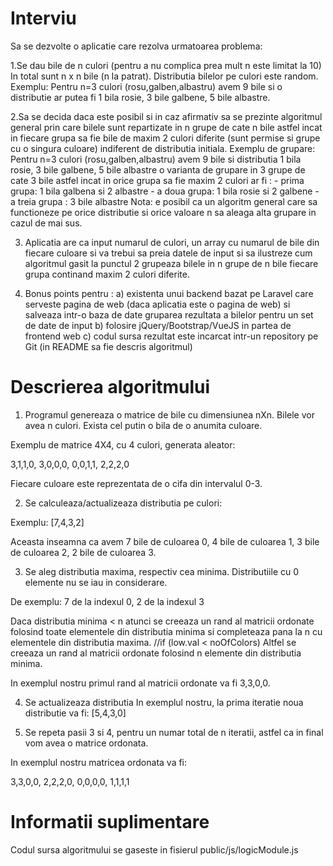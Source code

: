 # Interviu

Sa se dezvolte o aplicatie care rezolva urmatoarea problema:

1.Se dau bile de n culori (pentru a nu complica prea mult n este limitat la 10) In total sunt n x n bile (n la patrat). Distributia bilelor pe culori este random. Exemplu: Pentru n=3 culori (rosu,galben,albastru) avem 9 bile si o distributie ar putea fi 1 bila rosie, 3 bile galbene, 5 bile albastre.

2.Sa se decida daca este posibil si in caz afirmativ sa se prezinte algoritmul general prin care bilele sunt repartizate in n grupe de cate n bile astfel incat in fiecare grupa sa fie bile de maxim 2 culori diferite (sunt permise si grupe cu o singura culoare) indiferent de distributia initiala. Exemplu de grupare: Pentru n=3 culori (rosu,galben,albastru) avem 9 bile si distributia 1 bila rosie, 3 bile galbene, 5 bile albastre o varianta de grupare in 3 grupe de cate 3 bile astfel incat in orice grupa sa fie maxim 2 culori ar fi : - prima grupa: 1 bila galbena si 2 albastre - a doua grupa: 1 bila rosie si 2 galbene - a treia grupa : 3 bile albastre Nota: e posibil ca un algoritm general care sa functioneze pe orice distributie si orice valoare n sa aleaga alta grupare in cazul de mai sus.

3. Aplicatia are ca input numarul de culori, un array cu numarul de bile din fiecare culoare si va trebui sa preia datele de input si sa ilustreze cum algoritmul gasit la punctul 2 grupeaza bilele in n grupe de n bile fiecare grupa continand maxim 2 culori diferite.

4. Bonus points pentru : a) existenta unui backend bazat pe Laravel care serveste pagina de web (daca aplicatia este o pagina de web) si salveaza intr-o baza de date gruparea rezultata a bilelor pentru un set de date de input b) folosire jQuery/Bootstrap/VueJS in partea de frontend web c) codul sursa rezultat este incarcat intr-un repository pe Git (in README sa fie descris algoritmul)

# Descrierea algoritmului

1. Programul genereaza o matrice de bile cu dimensiunea nXn. Bilele vor avea n culori. Exista cel putin o bila de o anumita culoare.

Exemplu de matrice 4X4, cu 4 culori, generata aleator:

3,1,1,0,
3,0,0,0,
0,0,1,1,
2,2,2,0

Fiecare culoare este reprezentata de o cifa din intervalul 0-3.

2. Se calculeaza/actualizeaza distributia pe culori:

Exemplu: [7,4,3,2]

Aceasta inseamna ca avem 7 bile de culoarea 0, 4 bile de culoarea 1, 3 bile de culoarea 2, 2 bile de culoarea 3.

3. Se aleg distributia maxima, respectiv cea minima. Distributiile cu 0 elemente nu se iau in considerare.

De exemplu:
7 de la indexul 0, 2 de la indexul 3

Daca distributia minima < n atunci se creeaza un rand al matricii ordonate folosind toate elementele din distributia minima si completeaza pana la n cu elementele din distributia maxima. //if (low.val < noOfColors)
Altfel se creeaza un rand al matricii ordonate folosind n elemente din distributia minima.

In exemplul nostru primul rand al matricii ordonate va fi 3,3,0,0.

4. Se actualizeaza distributia
In exemplul nostru, la prima iteratie noua distributie va fi:
[5,4,3,0]

5. Se repeta pasii 3 si 4, pentru un numar total de n iteratii, astfel ca in final vom avea o matrice ordonata.

In exemplul nostru matricea ordonata  va fi:

3,3,0,0,
2,2,2,0,
0,0,0,0,
1,1,1,1

# Informatii suplimentare

Codul sursa algoritmului se gaseste in fisierul public/js/logicModule.js


